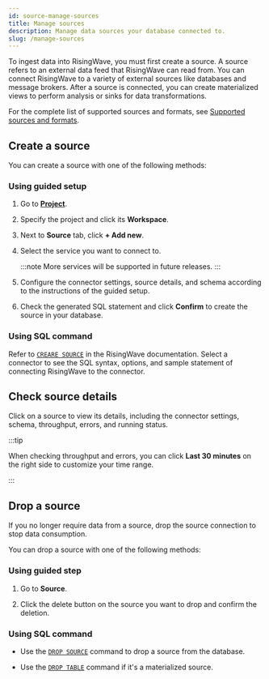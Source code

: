 ```yaml
---
id: source-manage-sources
title: Manage sources
description: Manage data sources your database connected to.
slug: /manage-sources
---
```


To ingest data into RisingWave, you must first create a source. A source refers to an external data feed that RisingWave can read from. You can connect RisingWave to a variety of external sources like databases and message brokers. After a source is connected, you can create materialized views to perform analysis or sinks for data transformations.

For the complete list of supported sources and formats, see [Supported sources and formats](/docs/current/sql-create-source/#supported-sources).

## Create a source

You can create a source with one of the following methods:

### Using guided setup

1. Go to [**Project**](https://cloud.risingwave.com/project/home/).

2. Specify the project and click its **Workspace**.

3. Next to **Source** tab, click **+ Add new**.

4. Select the service you want to connect to.

    :::note
    More services will be supported in future releases.
    :::

5. Configure the connector settings, source details, and schema according to the instructions of the guided setup.

6. Check the generated SQL statement and click **Confirm** to create the source in your database.

### Using SQL command

Refer to [`CREARE SOURCE`](/docs/current/sql-create-source/#supported-sources) in the RisingWave documentation. Select a connector to see the SQL syntax, options, and sample statement of connecting RisingWave to the connector.

## Check source details

Click on a source to view its details, including the connector settings, schema, throughput, errors, and running status.

:::tip

When checking throughput and errors, you can click **Last 30 minutes** on the right side to customize your time range.

:::

## Drop a source

If you no longer require data from a source, drop the source connection to stop data consumption.

You can drop a source with one of the following methods:

### Using guided step

1. Go to **Source**.

2. Click the delete button on the source you want to drop and confirm the deletion.

### Using SQL command

- Use the [`DROP SOURCE`](/docs/current/sql-drop-source/) command to drop a source from the database.

- Use the [`DROP TABLE`](/docs/current/sql-drop-table/) command if it's a materialized source.
